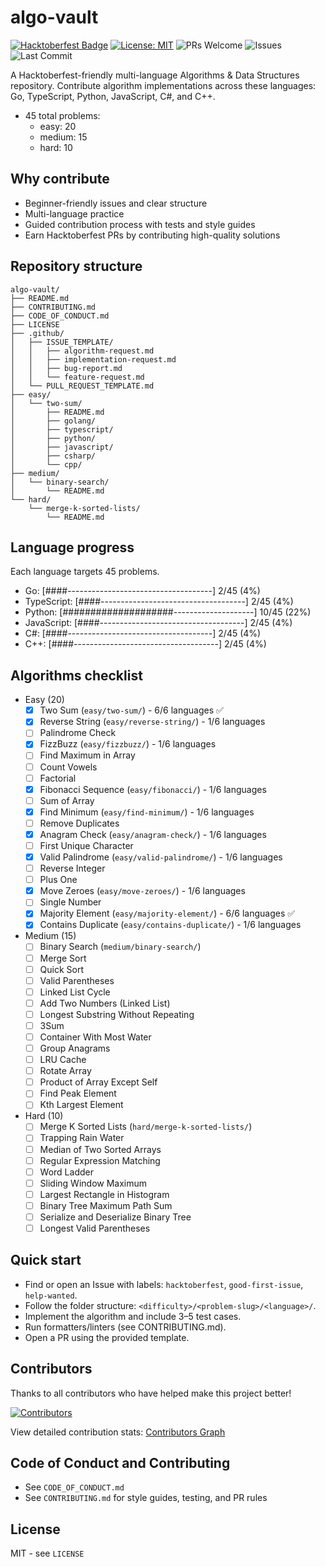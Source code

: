 # algo-vault

[![Hacktoberfest Badge](https://img.shields.io/badge/Hacktoberfest-Accepting%20PRs-FF8A00?logo=Open-Source-Initiative&logoColor=white)](https://hacktoberfest.com/)
[![License: MIT](https://img.shields.io/badge/License-MIT-green.svg)](LICENSE)
![PRs Welcome](https://img.shields.io/badge/PRs-welcome-brightgreen.svg)
![Issues](https://img.shields.io/github/issues/Jeanedlune/algo-vault)
![Last Commit](https://img.shields.io/github/last-commit/Jeanedlune/algo-vault)

A Hacktoberfest-friendly multi-language Algorithms & Data Structures repository.
Contribute algorithm implementations across these languages:
Go, TypeScript, Python, JavaScript, C#, and C++.

- 45 total problems:
  - easy: 20
  - medium: 15
  - hard: 10

## Why contribute

- Beginner-friendly issues and clear structure
- Multi-language practice
- Guided contribution process with tests and style guides
- Earn Hacktoberfest PRs by contributing high-quality solutions

## Repository structure

```
algo-vault/
├── README.md
├── CONTRIBUTING.md
├── CODE_OF_CONDUCT.md
├── LICENSE
├── .github/
│   ├── ISSUE_TEMPLATE/
│   │   ├── algorithm-request.md
│   │   ├── implementation-request.md
│   │   ├── bug-report.md
│   │   └── feature-request.md
│   └── PULL_REQUEST_TEMPLATE.md
├── easy/
│   └── two-sum/
│       ├── README.md
│       ├── golang/
│       ├── typescript/
│       ├── python/
│       ├── javascript/
│       ├── csharp/
│       └── cpp/
├── medium/
│   └── binary-search/
│       └── README.md
└── hard/
    └── merge-k-sorted-lists/
        └── README.md
```

## Language progress

Each language targets 45 problems.

- Go: [####------------------------------------] 2/45 (4%)
- TypeScript: [####------------------------------------] 2/45 (4%)
- Python: [####################--------------------] 10/45 (22%)
- JavaScript: [####------------------------------------] 2/45 (4%)
- C#: [####------------------------------------] 2/45 (4%)
- C++: [####------------------------------------] 2/45 (4%)

## Algorithms checklist

- Easy (20)
  - [x] Two Sum (`easy/two-sum/`) - 6/6 languages ✅
  - [x] Reverse String (`easy/reverse-string/`) - 1/6 languages
  - [ ] Palindrome Check
  - [x] FizzBuzz (`easy/fizzbuzz/`) - 1/6 languages
  - [ ] Find Maximum in Array
  - [ ] Count Vowels
  - [ ] Factorial
  - [x] Fibonacci Sequence (`easy/fibonacci/`) - 1/6 languages
  - [ ] Sum of Array
  - [x] Find Minimum (`easy/find-minimum/`) - 1/6 languages
  - [ ] Remove Duplicates
  - [x] Anagram Check (`easy/anagram-check/`) - 1/6 languages
  - [ ] First Unique Character
  - [x] Valid Palindrome (`easy/valid-palindrome/`) - 1/6 languages
  - [ ] Reverse Integer
  - [ ] Plus One
  - [x] Move Zeroes (`easy/move-zeroes/`) - 1/6 languages
  - [ ] Single Number
  - [x] Majority Element (`easy/majority-element/`) - 6/6 languages ✅
  - [x] Contains Duplicate (`easy/contains-duplicate/`) - 1/6 languages

- Medium (15)
  - [ ] Binary Search (`medium/binary-search/`)
  - [ ] Merge Sort
  - [ ] Quick Sort
  - [ ] Valid Parentheses
  - [ ] Linked List Cycle
  - [ ] Add Two Numbers (Linked List)
  - [ ] Longest Substring Without Repeating
  - [ ] 3Sum
  - [ ] Container With Most Water
  - [ ] Group Anagrams
  - [ ] LRU Cache
  - [ ] Rotate Array
  - [ ] Product of Array Except Self
  - [ ] Find Peak Element
  - [ ] Kth Largest Element

- Hard (10)
  - [ ] Merge K Sorted Lists (`hard/merge-k-sorted-lists/`)
  - [ ] Trapping Rain Water
  - [ ] Median of Two Sorted Arrays
  - [ ] Regular Expression Matching
  - [ ] Word Ladder
  - [ ] Sliding Window Maximum
  - [ ] Largest Rectangle in Histogram
  - [ ] Binary Tree Maximum Path Sum
  - [ ] Serialize and Deserialize Binary Tree
  - [ ] Longest Valid Parentheses

## Quick start

- Find or open an Issue with labels:
  `hacktoberfest`, `good-first-issue`, `help-wanted`.
- Follow the folder structure:
  `<difficulty>/<problem-slug>/<language>/`.
- Implement the algorithm and include 3–5 test cases.
- Run formatters/linters (see CONTRIBUTING.md).
- Open a PR using the provided template.

## Contributors

Thanks to all contributors who have helped make this project better!

[![Contributors](https://contrib.rocks/image?repo=Jeanedlune/algo-vault&max=100&columns=12)](https://github.com/Jeanedlune/algo-vault/graphs/contributors)

View detailed contribution stats: [Contributors Graph](https://github.com/Jeanedlune/algo-vault/graphs/contributors)

## Code of Conduct and Contributing

- See `CODE_OF_CONDUCT.md`
- See `CONTRIBUTING.md` for style guides, testing, and PR rules

## License

MIT - see `LICENSE`

